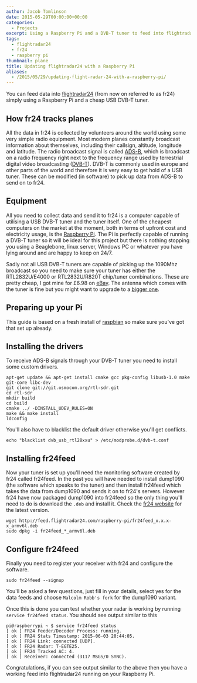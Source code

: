 ```yaml
---
author: Jacob Tomlinson
date: 2015-05-29T00:00:00+00:00
categories:
  - Projects
excerpt: Using a Raspberry Pi and a DVB-T tuner to feed into flightradar24
tags:
  - flightradar24
  - fr24
  - raspberry pi
thumbnail: plane
title: Updating flightradar24 with a Raspberry Pi
aliases:
  - /2015/05/29/updating-flight-radar-24-with-a-raspberry-pi/
---
```



You can feed data into [flightradar24][fr24] (from now on referred to as fr24) simply using a Raspberry Pi and a cheap USB DVB-T tuner.

## How fr24 tracks planes

All the data in fr24 is collected by volunteers around the world using some very simple radio equipment. Most modern planes constantly broadcast information about themselves, including their callsign, altitude, longitude and latitude. The radio broadcast signal is called [ADS-B][ads-b], which is broadcast on a radio frequency right next to the frequency range used by terrestrial digital video broadcasting ([DVB-T][dvb-t]). DVB-T is commonly used in europe and other parts of the world and therefore it is very easy to get hold of a USB tuner. These can be modified (in software) to pick up data from ADS-B to send on to fr24.

## Equipment

All you need to collect data and send it to fr24 is a computer capable of utilising a USB DVB-T tuner and the tuner itself. One of the cheapest computers on the market at the moment, both in terms of upfront cost and electricity usage, is the [Raspberry Pi][raspberry-pi]. The Pi is perfectly capable of running a DVB-T tuner so it will be ideal for this project but there is nothing stopping you using a Beaglebone, linux server, Windows PC or whatever you have lying around and are happy to keep on 24/7.

Sadly not all USB DVB-T tuners are capable of picking up the 1090Mhz broadcast so you need to make sure your tuner has either the RTL2832U/E4000 or RTL2832U/R820T chip/tuner combinations. These are pretty cheap, I got mine for &pound;6.98 on [eBay][tuner-ebay-listing]. The antenna which comes with the tuner is fine but you might want to upgrade to a [bigger one][external-antenna].

## Preparing up your Pi

This guide is based on a fresh install of [raspbian][raspbian] so make sure you've got that set up already.

## Installing the drivers

To receive ADS-B signals through your DVB-T tuner you need to install some custom drivers.

```
apt-get update && apt-get install cmake gcc pkg-config libusb-1.0 make git-core libc-dev
git clone git://git.osmocom.org/rtl-sdr.git
cd rtl-sdr
mkdir build
cd build
cmake ../ -DINSTALL_UDEV_RULES=ON
make && make install
ldconfig
```

You'll also have to blacklist the default driver otherwise you'll get conflicts.

```
echo "blacklist dvb_usb_rtl28xxu" > /etc/modprobe.d/dvb-t.conf
```

## Installing fr24feed

Now your tuner is set up you'll need the monitoring software created by fr24 called fr24feed. In the past you will have needed to install dump1090 (the software which speaks to the tuner) and then install fr24feed which takes the data from dump1090 and sends it on to fr24's servers. However fr24 have now packaged dump1090 into fr24feed so the only thing you'll need to do is download the `.deb` and install it. Check the [fr24 website][fr24feed-repo] for the latest version.

```
wget http://feed.flightradar24.com/raspberry-pi/fr24feed_x.x.x-x_armv6l.deb
sudo dpkg -i fr24feed_*_armv6l.deb
```

## Configure fr24feed

Finally you need to register your receiver with fr24 and configure the software.

```
sudo fr24feed --signup
```

You'll be asked a few questions, just fill in your details, select yes for the data feeds and choose `Malcolm Robb's fork` for the dump1090 variant.

Once this is done you can test whether your radar is working by running `service fr24feed status`. You should see output similar to this

```
pi@raspberrypi ~ $ service fr24feed status
[ ok ] FR24 Feeder/Decoder Process: running.
[ ok ] FR24 Stats Timestamp: 2015-06-03 20:44:05.
[ ok ] FR24 Link: connected [UDP].
[ ok ] FR24 Radar: T-EGTE25.
[ ok ] FR24 Tracked AC: 4.
[ ok ] Receiver: connected (3117 MSGS/0 SYNC).
```

Congratulations, if you can see output similar to the above then you have a working feed into flightradar24 running on your Raspberry Pi.


[ads-b]: http://en.wikipedia.org/wiki/Automatic_dependent_surveillance-broadcast
[dvb-t]: http://en.wikipedia.org/wiki/DVB-T
[external-antenna]: http://shop.jetvision.de/epages/64807909.sf/en_GB/?ObjectPath=/Shops/64807909/Products/67100
[fr24]: http://www.flightradar24.com/
[fr24feed-repo]: http://feed.flightradar24.com/#raspberry-pi
[raspberry-pi]: https://www.raspberrypi.org/
[raspbian]: https://www.raspbian.org/
[tuner-ebay-listing]: http://www.ebay.co.uk/itm/201338088784
